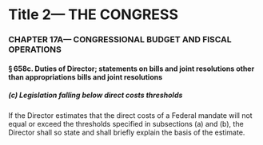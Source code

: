 
# Title 2— THE CONGRESS
### CHAPTER 17A— CONGRESSIONAL BUDGET AND FISCAL OPERATIONS
#### § 658c. Duties of Director; statements on bills and joint resolutions other than appropriations bills and joint resolutions
##### (c) Legislation falling below direct costs thresholds

If the Director estimates that the direct costs of a Federal mandate will not equal or exceed the thresholds specified in subsections (a) and (b), the Director shall so state and shall briefly explain the basis of the estimate.
